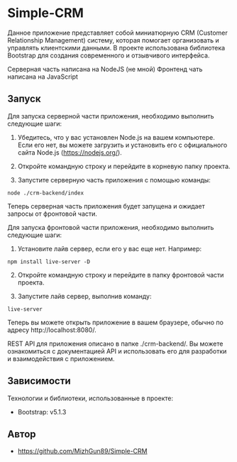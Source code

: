 # Simple-CRM

Данное приложение представляет собой миниатюрную CRM (Customer Relationship Management) систему, которая помогает организовать и управлять клиентскими данными. В проекте использована библиотека Bootstrap для создания современного и отзывчивого интерфейса.

Серверная часть написана на NodeJS (не мной)
Фронтенд чать написана на JavaScript

## Запуск

Для запуска серверной части приложения, необходимо выполнить следующие шаги:

1. Убедитесь, что у вас установлен Node.js на вашем компьютере. Если его нет, вы можете загрузить и установить его с официального сайта Node.js (https://nodejs.org/).

2. Откройте командную строку и перейдите в корневую папку проекта.

3. Запустите серверную часть приложения с помощью команды:
```
node ./crm-backend/index
```
Теперь серверная часть приложения будет запущена и ожидает запросы от фронтовой части.

Для запуска фронтовой части приложения, необходимо выполнить следующие шаги:

1. Установите лайв сервер, если его у вас еще нет. Например:
```
npm install live-server -D
```
2. Откройте командную строку и перейдите в папку фронтовой части проекта.

3. Запустите лайв сервер, выполнив команду:
```
live-server
```
Теперь вы можете открыть приложение в вашем браузере, обычно по адресу http://localhost:8080/.

REST API для приложения описано в папке ./crm-backend/. Вы можете ознакомиться с документацией API и использовать его для разработки и взаимодействия с приложением.

## Зависимости

Технологии и библиотеки, использованные в проекте:

- Bootstrap: v5.1.3

## Автор

- https://github.com/MizhGun89/Simple-CRM

